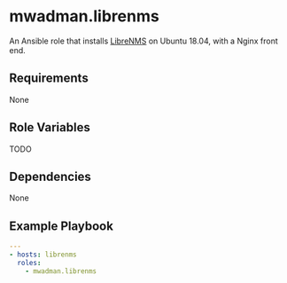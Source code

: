# mwadman.librenms

An Ansible role that installs [LibreNMS](https://www.librenms.org/) on Ubuntu 18.04, with a Nginx front end.  

## Requirements

None

## Role Variables

TODO

## Dependencies

None

## Example Playbook

```yaml
---
- hosts: librenms
  roles:
    - mwadman.librenms
```
